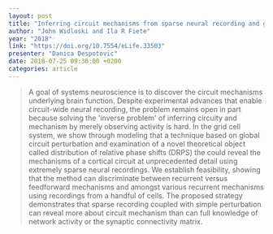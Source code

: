 ```yaml
---
layout: post
title: "Inferring circuit mechanisms from sparse neural recording and global perturbation in grid cells"
author: "John Widloski and Ila R Fiete"
year: "2018"
link: "https://doi.org/10.7554/eLife.33503"
presenter: "Danica Despotovic"
date: 2018-07-25 09:30:00 +0200
categories: article
---
```



> A goal of systems neuroscience is to discover the circuit mechanisms
> underlying brain function. Despite experimental advances that enable
> circuit-wide neural recording, the problem remains open in part because
> solving the 'inverse problem' of inferring circuity and mechanism by merely
> observing activity is hard. In the grid cell system, we show through modeling
> that a technique based on global circuit perturbation and examination of a
> novel theoretical object called distribution of relative phase shifts (DRPS)
> the could reveal the mechanisms of a cortical circuit at unprecedented detail
> using extremely sparse neural recordings. We establish feasibility, showing
> that the method can discriminate between recurrent versus feedforward
> mechanisms and amongst various recurrent mechanisms using recordings from a
> handful of cells. The proposed strategy demonstrates that sparse recording
> coupled with simple perturbation can reveal more about circuit mechanism than
> can full knowledge of network activity or the synaptic connectivity matrix.

